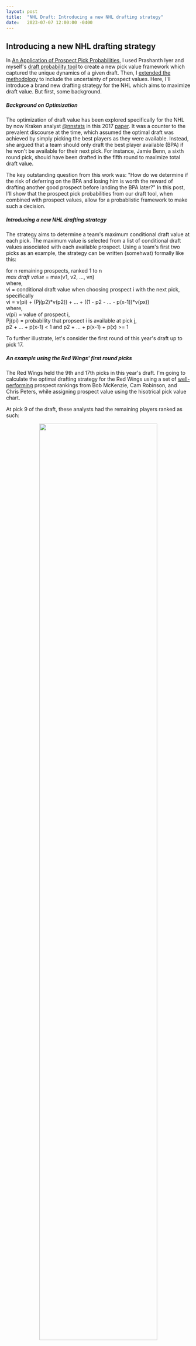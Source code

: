 ```yaml
---
layout: post
title:  "NHL Draft: Introducing a new NHL drafting strategy"
date:   2023-07-07 12:00:00 -0400
---
```

<head>
<!-- Google tag (gtag.js) -->
<script async src="https://www.googletagmanager.com/gtag/js?id=G-DGRHZS5DNM"></script>
<script>
  window.dataLayer = window.dataLayer || [];
  function gtag(){dataLayer.push(arguments);}
  gtag('js', new Date());

  gtag('config', 'G-DGRHZS5DNM');
</script>
</head>
<h2>Introducing a new NHL drafting strategy</h2>
<p>
In <a href="https://spazznolo.github.io/2023/06/20/draft-probabilities-3.html">An Application of Prospect Pick Probabilities</a>, I used Prashanth Iyer and myself's <a href="https://piyer97.shinyapps.io/NHLDraft2023/">draft probability tool</a> to create a new pick value framework which captured the unique dynamics of a given draft. Then, I <a href="https://spazznolo.github.io/2023/06/25/draft-probabilities-4.html">extended the methodology</a> to include the uncertainty of prospect values. Here, I'll introduce a brand new drafting strategy for the NHL which aims to maximize draft value. But first, some background.
<p>
<h5>Background on Optimization</h5>
The optimization of draft value has been explored specifically for the NHL by now Kraken analyst <a href="https://twitter.com/nnstats">@nnstats</a> in this 2017 <a href="https://www.statsportsconsulting.com/wp-content/uploads/Nandakumar_PerfectDraft-1.pdf">paper</a>. It was a counter to the prevalent discourse at the time, which assumed the optimal draft was achieved by simply picking the best players as they were available. Instead, she argued that a team should only draft the best player available (BPA) if he won't be available for their next pick. For instance, Jamie Benn, a sixth round pick, should have been drafted in the fifth round to maximize total draft value.
</p>
<p>
The key outstanding question from this work was: "How do we determine if the risk of deferring on the BPA and losing him is worth the reward of drafting another good prospect before landing the BPA later?" In this post, I'll show that the prospect pick probabilities from our draft tool, when combined with prospect values, allow for a probablistic framework to make such a decision.
</p>
<p>
<h5>Introducing a new NHL drafting strategy</h5>
The strategy aims to determine a team's maximum conditional draft value at each pick. The maximum value is selected from a list of conditional draft values associated with each available prospect. Using a team's first two picks as an example, the strategy can be written (somehwat) formally like this:
</p>
for n remaining prospects, ranked 1 to n<br>
<em>max draft value</em> = max(v1, v2, ..., vn)<br>
where,<br>
vi = conditional draft value when choosing prospect i with the next pick, specifically<br>
vi = v(pi) + (Pj(p2)*v(p2)) + ... + ((1 - p2 - ... - p(x-1))*v(px))<br>
where,<br>
v(pi) = value of prospect i,<br>
Pj(pi) = probability that propsect i is available at pick j,<br>
p2 + ... + p(x-1) < 1 and p2 + ... + p(x-1) + p(x) >= 1<br>
<p>
To further illustrate, let's consider the first round of this year's draft up to pick 17.
</p>
<p>
<h5>An example using the Red Wings' first round picks</h5>
The Red Wings held the 9th and 17th picks in this year's draft. I'm going to calculate the optimal drafting strategy for the Red Wings using a set of <a href="https://twitter.com/spazznolo/status/1674392375018307585">well-performing</a> prospect rankings from Bob McKenzie, Cam Robinson, and Chris Peters, while assigning prospect value using the hisotrical pick value chart.
</p>
<p>
At pick 9 of the draft, these analysts had the remaining players ranked as such:
</p>
<p>
<div style="text-align: center"> <img src="https://spazznolo.github.io/figs/draft-probabilities-5-4.png" width="80%" length="200"/></div>
</p>
<p>
The question: "who should each analyst draft at 9 in order to maximize their expected draft value for picks 9 and 17?" To answer, we use the equation shown above, which requires: 1) the value of the prospect taken at 9, 2) the conditional probabilities of the remaining prospects being available at 17, and 3) the values of these remaining prospects. 
</p>
<p>
<div style="text-align: center"> <img src="https://spazznolo.github.io/figs/draft-probabilities-5-5.png" width="80%" length="200"/></div>
</p>
<p>
Here, McKenzie and Robinson should take the BPA to maximize conditional draft value, but Peters should defer and take his second BPA, Zach Benson.
</p>